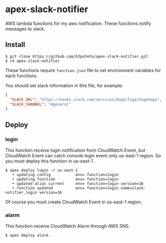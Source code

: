 # apex-slack-notifier
AWS lambda functions for my aws notification. These functions notify messages to slack.

## Install

```
$ git clone https://github.com/h3poteto/apex-slack-notifier.git
$ cd apex-slack-notifier
```

These functions require `function.json` file to set environment variables for each functions.

You should set slack information in this file, for example:

```json
{
  "SLACK_URL": "https://hooks.slack.com/services/hoge/fuga/hogehoge",
  "SLACK_CHANNEL": "#general"
}
```

## Deploy
### login
This function receive login notification from CloudWatch Event, but CloudWatch Event can catch console login event only us-east-1 region.
So you must deploy this function in us-east-1.

```
$ apex deploy login -r us-east-1
   • updating config           env= function=login
   • updating function         env= function=login
   • updated alias current     env= function=login version=16
   • function updated          env= function=login name=slack-notifier_login version=16
```

Of course you must create CloudWatch Event in us-east-1 region.

### alarm
This function receive CloudWatch Alarm through AWS SNS.

```
$ apex deploy alarm
```
